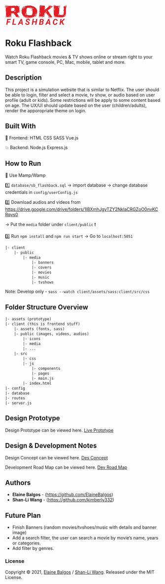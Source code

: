 <img src="./client/public/logo.svg" alt=logo width="200">

# Roku Flashback

Watch Roku Flashback movies & TV shows online or stream right to your smart TV, game console, PC, Mac, mobile, tablet and more.

## Description

This project is a simulation website that is similar to Netflix. The user should be able to login, filter and select a movie, tv show, or audio based on user profile (adult or kids). Some restrictions will be apply to some content based on age. The UX/UI should update based on the user (children/adults), render the apporopriate theme on login.

## Built With

:pushpin: Frontend: HTML CSS SASS Vue.js 

:boom: Backend: Node.js Express.js

## How to Run

:triangular_flag_on_post: Use Mamp/Wamp  

:one: `database/sb_flashback.sql` -> import database -> change database credentials in `config/userConfig.js`

:two: Download audios and videos from https://drive.google.com/drive/folders/1lBXmhJgyTZY2NklaCRGZoO0nvKCRqys0 

-> Put the `media` folder under `client/public` :exclamation:

:three: Run `npm install` and `npm run start` -> Go to `localhost:5051`
```
|- client
    |- public
        |- media
            |- banners
            |- covers
            |- movies
            |- music
            |- tvshows
```

Note: Develop only - `sass --watch client/assets/sass:client/src/css`

## Folder Structure Overview

```
|- assets (prototype)
|- client (this is frontend stuff)
    |- assets (fonts, sass)
    |- public (images, videos, audios)
        |- icons
        |- media
        |- ...
    |- src
        |- css
        |- js
            |- components
            |- pages
            |- main.js
        |- index.html
|- config
|- database
|- routes
|- server.js 
```

## Design Prototype

Design Prototype can be viewed here. [Live Prototype](https://xd.adobe.com/view/7ed57ab0-b62b-4b64-864b-24697dfb9ca3-2b86/)

## Design & Development Notes

Design Concept can be viewed here. [Des Concept](https://docs.google.com/document/d/1jPZc9u7oIh5DmTiK0pBw7ZhSFcwpA0MC50Vo3vsWNXM/edit?usp=sharing)

Development Road Map can be viewed here. [Dev Road Map](https://docs.google.com/document/d/1oaN2rdKpMfOPBbspM_GIuxoG2myEirmPCmX2ECBMGTI/edit?usp=sharing)


## Authors

* **Elaine Balgos** - (https://github.com/ElaineBalgos)
* **Shan-Li Wang** - (https://github.com/kimberly332)

## Future Plan

* Finish Banners (random movies/tvshoes/music with details and banner image)
* Add a search filter, the user can search a movie by movie’s name, years or categories.
* Add filter by genres.

### License

Copyright © 2021, [Elaine Balgos](https://github.com/ElaineBalgos) / [Shan-Li Wang](https://github.com/kimberly332).
Released under the MIT License.
